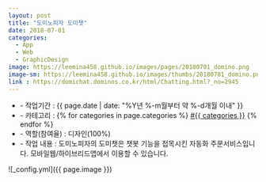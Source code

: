 ```yaml
---
layout: post
title: "도미노피자 도미챗"
date: 2018-07-01
categories:
  - App
  - Web
  - GraphicDesign
image: https://leemina458.github.io/images/pages/20180701_domino.png
image-sm: https://leemina458.github.io/images/thumbs/20180701_domino.png
link : https://domichat.dominos.co.kr/html/Chatting.html?_no=2945
---
```


<ul class="inform">
	<li class="preview__date" itemprop="datePublished" datetime="{{ page.date | date_to_xmlschema }}">- 작업기간 : {{ page.date | date: "%Y년 %-m월부터 약 %-d개월 이내" }}</li>
	<li class="preview__category" itemprop="catetory">- 카테고리 :
		{% for categories in page.categories %}
           <a href="/category/{{ categories }}/">#{{ categories }}</a>     
      	{% endfor %}</li>
    <li class="preview__role" itemprop="role">- 역할(참여율) : 디자인(100%)</li>
    <li class="preview__excerpt" itemprop="description">- 작업 내용 : 도미노피자의 도미챗은 챗봇 기능을 접목시킨 자동화 주문서비스입니다. 모바일웹/하이브리드앱에서 이용할 수 있습니다.</li> 
</ul>

![_config.yml]({{ page.image }})

